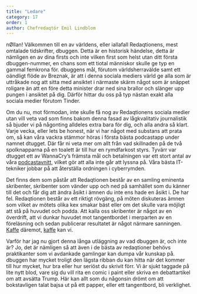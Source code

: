 ```yaml
---
title: "Ledare"
category: 17
order: 1
author: Chefredaqtör Emil Lindblom
---
```


nØllan! Välkommen till en av världens, eller iallafall Redaqtionens, mest omtalade tidskrifter, dbuggen. Detta är en historisk händelse, detta är nämligen en av dina firsts och inte vilken first som helst utan ditt första dbuggen-nummer, en chans som ett tiotal människor skulle ge typ en gammal femkrona för. dbuggens mål, förutom världsherravälde samt ett oändligt flöde av Breznak, är att i denna sociala mediers värld ge alla som är uttråkade nog att sitta med ansiktet i närmaste skärm något som är snäppet roligare än att en före detta minister drar ned sina brallor och slänger upp pungen i ansiktet på dig. Därför hittar du oss på typ nästan exakt alla sociala medier förutom Tinder.

Om du nu, mot förmodan, inte skulle få nog av Redaqtionens sociala medier utan vill veta vad som finns bakom denna fasad av lågkvalitativ journalistik så bjuder vi på någonting alldeles extra bara för dig, och alla andra så klart. Varje vecka, eller lets be honest, när vi har något med substans att prata om, så kan våra vackra stämmor höras i första bästa podcastapp under namnet dtugget. Där får ni veta mer om allt från vad skillnaden på de två spolknapparna på en toalett är till hur en rymdfarkost styrs. Tyvärr var dtugget ett av WannaCry’s främsta mål och betalningen var ett stort antal av våra  [podcastavnitt](http://dbu.gg/podcast), vilket gör att alla inte går att lyssna på. Våra bästa IT-tekniker jobbar på att återställa ordningen i cyberrymden.

Det finns dem som påstår att Redaqtionen består av en samling eminenta skribenter, skribenter som vänder upp och ned på samhället som du känner till det och får dig att ändra åsikt i ämnen du inte ens hade en åsikt i. De har fel. Redaqtionen består av ett riktigt rövgäng, på möten diskuteras ämnen som vilket av mötets olika kex smakar bäst eller om det skulle vara möjligt att stå på huvudet och podda. Att kalla oss skribenter är något av en överdrift, att vi dunkar huvudet mot tangentbordet i merparten av en föreläsning och sedan publicerar resultatet är något närmare sanningen. [Kaffe](http://dbu.gg/issues/13) däremot, [kaffe](http://dbu.gg/issues/13) kan vi.

Varför har jag nu gjort denna långa utläggning av vad dbuggen är, och inte är? Jo, det är nämligen så att även i de bästa av redaqtioner behövs praktikanter som vi avdankade gamlingar kan dumpa vår kunskap på. dbuggen har mycket troligt den lägsta ribban du kan hitta när det kommer till hur mycket, hur bra eller hur seriöst du skrivit förr. Vi är sjukt taggade på lite nytt blod, vare sig du vill rita en comic i paint eller skriva en debattartikel om att avsätta Trump. Här kan allt som du någonsin drömt om att bokstavligen talat bajsa ut på ett papper, eller ett tangentbord, bli verklighet.
